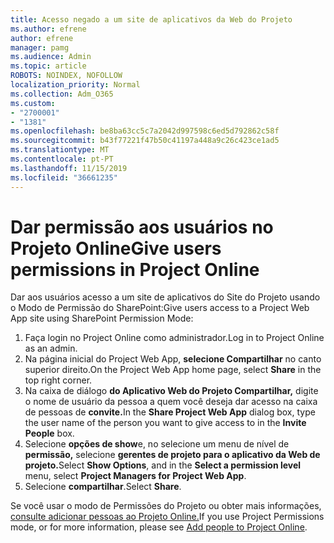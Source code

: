```yaml
---
title: Acesso negado a um site de aplicativos da Web do Projeto
ms.author: efrene
author: efrene
manager: pamg
ms.audience: Admin
ms.topic: article
ROBOTS: NOINDEX, NOFOLLOW
localization_priority: Normal
ms.collection: Adm_O365
ms.custom:
- "2700001"
- "1381"
ms.openlocfilehash: be8ba63cc5c7a2042d997598c6ed5d792862c58f
ms.sourcegitcommit: b43f77221f47b50c41197a448a9c26c423ce1ad5
ms.translationtype: MT
ms.contentlocale: pt-PT
ms.lasthandoff: 11/15/2019
ms.locfileid: "36661235"
---
```

# <a name="give-users-permissions-in-project-online"></a><span data-ttu-id="783dd-102">Dar permissão aos usuários no Projeto Online</span><span class="sxs-lookup"><span data-stu-id="783dd-102">Give users permissions in Project Online</span></span>

<span data-ttu-id="783dd-103">Dar aos usuários acesso a um site de aplicativos do Site do Projeto usando o Modo de Permissão do SharePoint:</span><span class="sxs-lookup"><span data-stu-id="783dd-103">Give users access to a Project Web App site using SharePoint Permission Mode:</span></span>

1. <span data-ttu-id="783dd-104">Faça login no Project Online como administrador.</span><span class="sxs-lookup"><span data-stu-id="783dd-104">Log in to Project Online as an admin.</span></span>
2. <span data-ttu-id="783dd-105">Na página inicial do Project Web App, **selecione Compartilhar** no canto superior direito.</span><span class="sxs-lookup"><span data-stu-id="783dd-105">On the Project Web App home page, select **Share** in the top right corner.</span></span>
3. <span data-ttu-id="783dd-106">Na caixa de diálogo **do Aplicativo Web do Projeto Compartilhar,** digite o nome de usuário da pessoa a quem você deseja dar acesso na caixa de pessoas de **convite.**</span><span class="sxs-lookup"><span data-stu-id="783dd-106">In the **Share Project Web App** dialog box, type the user name of the person you want to give access to in the **Invite People** box.</span></span>
4. <span data-ttu-id="783dd-107">Selecione **opções de show**e, no selecione um menu de nível de **permissão,** selecione **gerentes de projeto para o aplicativo da Web de projeto.**</span><span class="sxs-lookup"><span data-stu-id="783dd-107">Select **Show Options**, and in the **Select a permission level** menu, select **Project Managers for Project Web App**.</span></span>
5. <span data-ttu-id="783dd-108">Selecione **compartilhar**.</span><span class="sxs-lookup"><span data-stu-id="783dd-108">Select **Share**.</span></span>

<span data-ttu-id="783dd-109">Se você usar o modo de Permissões do Projeto ou obter mais informações, [consulte adicionar pessoas ao Projeto Online.](https://docs.microsoft.com/projectonline/step-2-add-people-to-project-online)</span><span class="sxs-lookup"><span data-stu-id="783dd-109">If you use Project Permissions mode, or for more information, please see [Add people to Project Online](https://docs.microsoft.com/projectonline/step-2-add-people-to-project-online).</span></span>

